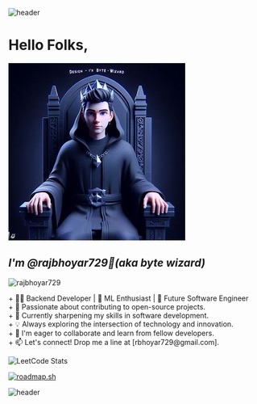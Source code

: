 ![header](https://capsule-render.vercel.app/api?type=wave&color=gradient&height=200&section=header&text=Welcome&fontSize=90)

# Hello Folks,
 ![alt text][id] 
## *I'm @rajbhoyar729👋(aka byte wizard)* 

[id]:./oig.jpeg
<p align="left"> <img src="https://komarev.com/ghpvc/?username=rajbhoyar729&label=Profile%20views&color=0e75b6&style=flat" alt="rajbhoyar729" />   </p>
+ 👨‍💻 Backend Developer | 🤖 ML Enthusiast | 🚀 Future Software Engineer <br>
+ 🔭 Passionate about contributing to open-source projects.<br>
+ 🌱 Currently sharpening my skills in software development.<br>
+ 💡 Always exploring the intersection of technology and innovation.<br>
+ 💞️ I'm eager to collaborate and learn from fellow developers.<br>
+ 📫 Let's connect! Drop me a line at [rbhoyar729@gmail.com].<br>


![LeetCode Stats](https://leetcard.jacoblin.cool/raj729?theme=dark&font=Rufina&ext=heatmap)

[![roadmap.sh](https://api.roadmap.sh/v1-badge/wide/64f3db3eb128dce3cba2331f?variant=dark)](https://roadmap.sh) 

![header](https://capsule-render.vercel.app/api?type=wave&color=gradient&height=200&section=footer&text=Thank%20You&fontSize=90) 


